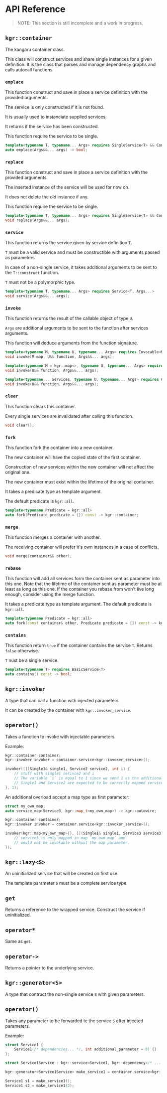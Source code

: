 API Reference
=============

> NOTE: This section is still incomplete and a work in progress.

## `kgr::container`

The kangaru container class.

This class will construct services and share single instances for a given definition.
It is the class that parses and manage dependency graphs and calls autocall functions.

### `emplace`

This function construct and save in place a service definition with the provided arguments.

The service is only constructed if it is not found.

It is usually used to instanciate supplied services.

It returns if the service has been constructed.

This function require the service to be single.

```c++
template<typename T, typename... Args> requires SingleService<T> && ConstructibleService<T, Args...>
auto emplace(Args&&... args) -> bool;
```

### `replace`

This function construct and save in place a service definition with the provided arguments.

The inserted instance of the service will be used for now on.

It does not delete the old instance if any.

This function require the service to be single.

```c++
template<typename T, typename... Args> requires SingleService<T> && ConstructibleService<T, Args...>
void replace(Args&&... args);
```

### `service`

This function returns the service given by service definition `T`.

`T` must be a valid service and must be constructible with arguments passed as parameters

In case of a non-single service, it takes additional arguments to be sent to the `T::construct` function.

`T` must not be a polymorphic type.

```c++
template<typename T, typename... Args> requires Service<T, Args...>
void service(Args&&... args);
```

### `invoke`

This function returns the result of the callable object of type `U`.

`Args` are additional arguments to be sent to the function after services arguments.

This function will deduce arguments from the function signature.

```c++
template<typename M, typename U, typename... Args> requires Invocable<M, U, Args...> && Map<M>
void invoke(M map, U&& function, Args&&... args);

template<typename M = kgr::map<>, typename U, typename... Args> requires Invocable<M, U, Args...> && Map<M>
void invoke(U&& function, Args&&... args);

template<typename... Services, typename U, typename... Args> requires Callable<U, service_type<Services>..., Args...>
void invoke(U&& function, Args&&... args);
```

### `clear`

This function clears this container.

Every single services are invalidated after calling this function.

```c++
void clear();
```

### `fork`

This function fork the container into a new container.

The new container will have the copied state of the first container.

Construction of new services within the new container will not affect the original one.

The new container must exist within the lifetime of the original container.

It takes a predicate type as template argument.

The default predicate is `kgr::all`.

```c++
template<typename Predicate = kgr::all>
auto fork(Predicate predicate = {}) const -> kgr::container;
```

### `merge`

This function merges a container with another.

The receiving container will prefer it's own instances in a case of conflicts.

```c++
void merge(container&& other);
```

### `rebase`

This function will add all services form the container sent as parameter into this one.
Note that the lifetime of the container sent as parameter must be at least as long as this one.
If the container you rebase from won't live long enough, consider using the merge function.

It takes a predicate type as template argument.
The default predicate is `kgr::all`.

```c++
template<typename Predicate = kgr::all>
auto fork(const container& other, Predicate predicate = {}) const -> kgr::container;
```

### `contains`

This function return `true` if the container contains the service `T`. Returns `false` otherwise.

`T` nust be a single service.

```c++
template<typename T> requires BasicService<T>
auto contains() const -> bool;
```

## `kgr::invoker`

A type that can call a function with injected parameters.

It can be created by the container with `kgr::invoker_service`.

## `operator()`

Takes a function to invoke with injectable parameters.

Example:
```c++
kgr::container container;
kgr::invoker invoker = container.service<kgr::invoker_service>();

invoker([](Single1& single1, Service2 service2, int i) {
    // stuff with single1 serivce2 and i
    // The variable `i` is equal to 1 since we send 1 as the additional parameter.
    // Single1 and Service2 are expected to be correctly mapped services.
}, 1);
```

An additional overload accept a map type as first parameter:
```c++
struct my_own_map;
auto service_map(Service3, kgr::map_t<my_own_map>) -> kgr::autowire;

kgr::container container;
kgr::invoker invoker = container.service<kgr::invoker_service>();

invoker(kgr::map<my_own_map>{}, [](Single1& single1, Service3 service3) {
    // service3 is only mapped in map `my_own_map` and
    // would not be invokable without the map parameter.
});
```

## `kgr::lazy<S>`

An uninitialized service that will be created on first use.

The template parameter `S` must be a complete service type.

## `get`

Returns a reference to the wrapped service. Construct the service if uninitialized.

## `operator*`

Same as `get`.

## `operator->`

Returns a pointer to the underlying service.

## `kgr::generator<S>`

A type that contruct the non-single service `S` with given parameters.

## `operator()`

Takes any parameter to be forwarded te the service `S` after injected parameters.

Example:
```c++
struct Service1 {
	Service1(/* dependencies... */, int additional_parameter = 0) {}
};

struct Service1Service : kgr::service<Service1, kgr::dependency</* ... */>> {};

kgr::generator<Service1Service> make_service1 = container.service<kgr::generator_service<Service1Service>>();

Service1 s1 = make_service1();
Service1 s2 = make_service1(2);
```
